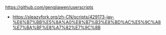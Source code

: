 https://github.com/gengjiawen/userscripts

* https://sleazyfork.org/zh-CN/scripts/429173-jav-%E6%B7%BB%E5%8A%A0%E8%B7%B3%E8%BD%AC%E5%9C%A8%E7%BA%BF%E8%A7%82%E7%9C%8B
